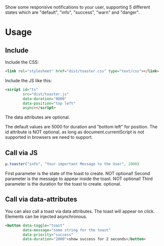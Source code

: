 Show some responsive notifications to your user, supporting 5 different states which are "default", "info", "success", "warn" and "danger".

Usage
=====

## Include
Include the CSS:
```html
<link rel="stylesheet" href="dist/toaster.css" type="text/css"></link>
```
Include the JS like this:
```html
<script id="ts"
        src="dist/toaster.js"
        data-duration="8000"
        data-position="top left"
        async></script>
```
The data attributes are optional.

The default values are 5000 for duration and "bottom left" for position. The id attribute is NOT optional, as long as document.currentScript is not supported in browsers we need to support.

## Call via JS
```javascript
µ.toaster("info", "Your important Message to the User", 2000)
```
First parameter is the state of the toast to create. NOT optional!
Second parameter is the message to appear inside the toast. NOT optional!
Third parameter is the duration for the toast to create. optional.

## Call via data-attributes
You can also call a toast via data attributes. The toast will appear on click. Elements can be injected asynchronous.
```html
<button data-toggle="toast"
        data-message="some string for the toast"
        data-priority="success"
        data-duration="2000">show success for 2 seconds</button>
```
